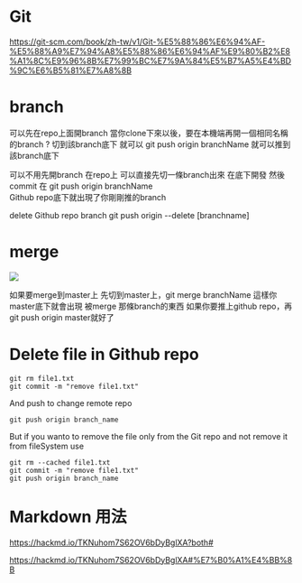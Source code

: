 Git
==========
https://git-scm.com/book/zh-tw/v1/Git-%E5%88%86%E6%94%AF-%E5%88%A9%E7%94%A8%E5%88%86%E6%94%AF%E9%80%B2%E8%A1%8C%E9%96%8B%E7%99%BC%E7%9A%84%E5%B7%A5%E4%BD%9C%E6%B5%81%E7%A8%8B


# branch
可以先在repo上面開branch
當你clone下來以後，要在本機端再開一個相同名稱的branch ?
切到該branch底下 就可以 git push origin branchName 就可以推到該branch底下




可以不用先開branch 在repo上
可以直接先切一條branch出來
在底下開發 然後commit
在 git push origin branchName  
Github repo底下就出現了你剛剛推的branch


delete Github repo branch
git push origin --delete [branchname]

# merge
![](https://i.imgur.com/ZKtqUOZ.png)

如果要merge到master上
先切到master上，git merge branchName
這樣你master底下就會出現 被merge 那條branch的東西
如果你要推上github repo，再 git push origin master就好了


# Delete file in Github repo 
```
git rm file1.txt
git commit -m "remove file1.txt"

```
And push to change remote repo
```
git push origin branch_name
```

But if you wanto to remove the file only from the Git repo and not remove it from fileSystem use 
```
git rm --cached file1.txt
git commit -m "remove file1.txt"
git push origin branch_name
```




# Markdown 用法
https://hackmd.io/TKNuhom7S62OV6bDyBglXA?both#

https://hackmd.io/TKNuhom7S62OV6bDyBglXA#%E7%B0%A1%E4%BB%8B

